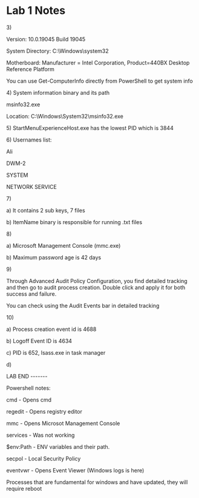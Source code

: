 # Lab 1 Notes

3\)

Version: 10.0.19045 Build 19045

System Directory: C:\Windows\system32

Motherboard: Manufacturer = Intel Corporation, Product=440BX Desktop Reference Platform



You can use Get-ComputerInfo directly from PowerShell  to get system info



4\) System information binary and its path

msinfo32.exe

Location: C:\Windows\System32\msinfo32.exe



5\) StartMenuExperienceHost.exe has the lowest PID which is 3844



6\) Usernames list:

Ali

DWM-2

SYSTEM

NETWORK SERVICE



7\)

a) It contains 2 sub keys, 7 files

b) ItemName binary is responsible for running .txt files



8\)

a) Microsoft Management Console (mmc.exe)

b) Maximum password age is 42 days



9\)

Through Advanced Audit Policy Configuration, you find detailed tracking and then go to audit process creation. Double click and apply it for both success and failure.

You can check using the Audit Events bar in detailed tracking&#x20;



10\)

a) Process creation event id is 4688

b) Logoff Event ID is 4634

c) PID is 652, lsass.exe in task manager

d)&#x20;

LAB END -------

Powershell notes:

cmd - Opens cmd

regedit - Opens registry editor

mmc - Opens Microsot Management Console

services -  Was not working

$env:Path - ENV variables and their path.

secpol - Local Security Policy

eventvwr - Opens Event Viewer (Windows logs is here)



Processes that are fundamental for windows and have updated, they will require reboot
